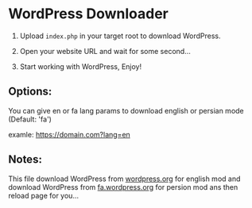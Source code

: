 # WordPress Downloader

1. Upload `index.php` in your target root to download WordPress.

2. Open your website URL and wait for some second...

3. Start working with WordPress, Enjoy!

## Options:

You can give en or fa lang params to download english or persian mode (Default: 'fa')

examle: https://domain.com?lang=en

## Notes:

This file download WordPress from [wordpress.org](https://wordpress.org/) for english mod and download WordPress from [fa.wordpress.org](https://fa.wordpress.org/) for persion mod ans then reload page for you...
